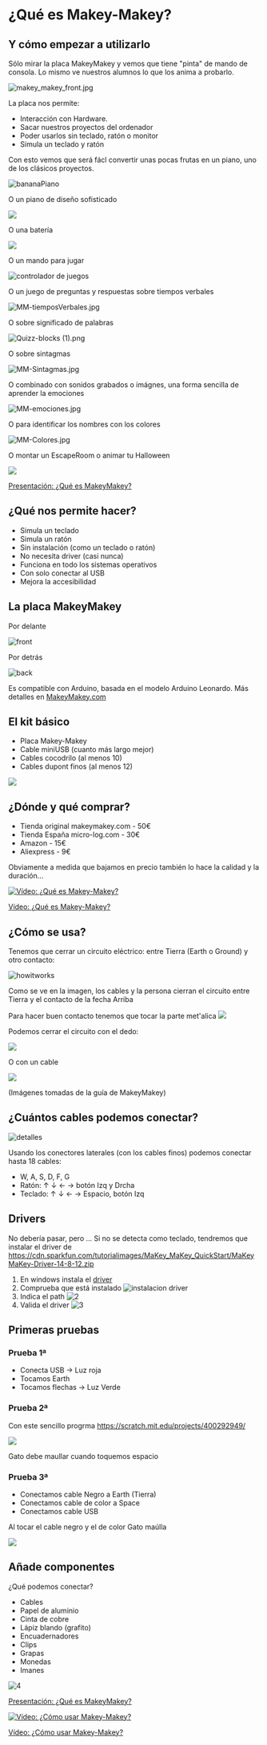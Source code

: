 
# ¿Qué es Makey-Makey?

## Y cómo empezar a utilizarlo

Sólo mirar la placa MakeyMakey y vemos que tiene "pinta" de mando de consola. Lo mismo ve nuestros alumnos lo que los anima a probarlo.

![makey_makey_front.jpg](../images/makey_makey_front.jpg)

La placa nos permite:

* Interacción con Hardware.
* Sacar nuestros proyectos del ordenador
* Poder usarlos sin teclado,  ratón o monitor  
* Simula un teclado y ratón

Con esto vemos que será fácl convertir unas pocas frutas en un piano, uno de los clásicos proyectos.

![bananaPiano](../images/bananaPiano.jpg)

O un piano de diseño sofisticado

![](../images/MM-diseño.jpg)

O una batería

![](../images/bateria.jpg)

O un mando para jugar

![controlador de juegos](https://i.pinimg.com/originals/40/7c/56/407c56b1e85a0f68a31a0ecb4e8bc3d9.jpg)

O un juego de preguntas y respuestas sobre tiempos verbales

![MM-tiemposVerbales.jpg](../images/MM-tiemposVerbales.jpg)

O sobre significado de palabras

![Quizz-blocks (1).png](../images/Quizz-blocks.png)

O sobre sintagmas

![MM-Sintagmas.jpg](../images/MM-Sintagmas.jpg)

O combinado con sonidos grabados o imágnes, una forma sencilla de aprender la emociones

![MM-emociones.jpg](../images/MM-Emociones.jpg)

O para identificar los nombres con los colores

![MM-Colores.jpg](../images/Kahoot.jpg)

O montar un EscapeRoom o animar tu Halloween

![](../images/MontajePuerta0.png)

[Presentación: ¿Qué es MakeyMakey?](https://docs.google.com/presentation/d/1VPMIUyigIx8NufRw1sIC-4nzrLnbFGXjXMV_So_jYVo/edit?usp=sharing)

## ¿Qué nos permite hacer?

* Simula un teclado
* Simula un ratón
* Sin instalación (como un teclado o ratón)
* No necesita driver (casi nunca)
* Funciona en todo los sistemas operativos
* Con solo conectar al USB
* Mejora la accesibilidad

## La placa MakeyMakey

Por delante

![front](../images/makey_makey_front.jpg)

Por detrás

![back](../images/back_MakeyMakey.png)

Es compatible con Arduino, basada en el modelo Arduino Leonardo. Más detalles en [MakeyMakey.com](https://MakeyMakey.com)

## El kit básico

* Placa Makey-Makey
* Cable miniUSB (cuanto más largo mejor)
* Cables cocodrilo (al menos 10)
* Cables dupont finos (al menos 12)

![](../images/KitMakeyMakey.png)

## ¿Dónde y qué comprar?

* Tienda original makeymakey.com - 50€
* Tienda España micro-log.com - 30€
* Amazon - 15€
* Aliexpress  -  9€

Obviamente a medida que bajamos en precio también lo hace la calidad y la duración...

[![Vídeo: ¿Qué es Makey-Makey?](https://img.youtube.com/vi/g_C3AI79kUA/0.jpg)](https://youtu.be/g_C3AI79kUA)

[Vídeo: ¿Qué es Makey-Makey?](https://youtu.be/g_C3AI79kUA)


## ¿Cómo se usa?

Tenemos que cerrar  un circuito eléctrico: entre Tierra (Earth o Ground) y otro contacto:

![howitworks](../images/makey-makey-how-it-works.jpg)

Como se ve en la imagen, los cables y la persona cierran el circuito entre Tierra y el contacto de la fecha Arriba

Para hacer buen contacto tenemos que tocar la parte met'alica
![](../images/TocarLoMetalico.png)

Podemos cerrar el circuito con el dedo:

![](../images/CerrarCircuitoDedo.png)

O con un cable

![](../images/CerrarCircuitoCable.png)

(Imágenes tomadas de la guía de MakeyMakey)


## ¿Cuántos cables  podemos conectar?

![detalles](https://cdn.sparkfun.com/assets/b/0/0/9/1/52e94391ce395fb9278b4567.png)

Usando los conectores laterales (con los cables finos) podemos conectar hasta 18 cables:
* W, A, S, D, F, G
* Ratón: ↑ ↓ ← → botón Izq y Drcha
* Teclado: ↑ ↓ ← → Espacio, botón Izq

## Drivers

No debería pasar, pero ... Si no se detecta como teclado, tendremos que instalar el driver de https://cdn.sparkfun.com/tutorialimages/MaKey_MaKey_QuickStart/MaKeyMaKey-Driver-14-8-12.zip

1. En windows instala el [driver](https://cdn.sparkfun.com/tutorialimages/MaKey_MaKey_QuickStart/MaKeyMaKey-Driver-14-8-12.zip)
1. Comprueba que está instalado
![instalacion driver](https://cdn.sparkfun.com/assets/7/c/d/9/8/52e94a51ce395f325c8b4568.png)
1. Indica el path
![2](https://cdn.sparkfun.com/assets/c/9/3/6/c/52e94a53ce395f623c8b456b.png)
1. Valida el driver
![3](https://cdn.sparkfun.com/assets/1/1/6/2/7/52e94a4ace395f72658b456b.png)

## Primeras pruebas

### Prueba 1ª

* Conecta USB ->  Luz roja
* Tocamos Earth
* Tocamos flechas -> Luz Verde

### Prueba 2ª

Con este sencillo progrma https://scratch.mit.edu/projects/400292949/

![](../images/MM-1prueba.png) 

Gato debe maullar cuando toquemos espacio

### Prueba 3ª

* Conectamos cable Negro a Earth (Tierra)
* Conectamos cable de color a Space
* Conectamos cable USB

Al tocar el cable negro y el de color Gato maúlla

![](../images/MM-3Prueba.png)

## Añade componentes

¿Qué podemos conectar?
* Cables
* Papel de aluminio
* Cinta de cobre
* Lápiz blando (grafito)
* Encuadernadores
* Clips
* Grapas
* Monedas
* Imanes

![4](https://cdn.sparkfun.com/r/600-600/assets/7/f/e/6/3/52e95334ce395fe8108b456d.jpg)

[Presentación: ¿Qué es MakeyMakey?](https://docs.google.com/presentation/d/1VPMIUyigIx8NufRw1sIC-4nzrLnbFGXjXMV_So_jYVo/edit?usp=sharing)

[![Vídeo: ¿Cómo usar Makey-Makey? ](https://img.youtube.com/vi/yEZgaEV5FMM/0.jpg)](https://youtu.be/yEZgaEV5FMM)


[Vídeo: ¿Cómo usar Makey-Makey?](https://youtu.be/yEZgaEV5FMM)

